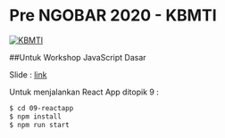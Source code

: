 # Pre NGOBAR 2020 - KBMTI
[![KBMTI](https://scontent-cgk1-1.cdninstagram.com/v/t51.2885-19/s150x150/54510876_570055160153013_8402872539872755712_n.jpg?_nc_ht=scontent-cgk1-1.cdninstagram.com&_nc_cat=109&_nc_ohc=R9jwXtE0YGkAX-t-KH7&tp=1&oh=beeaffe65ae21091bb5b9a5def442515&oe=5FEACCCA)](http://kbmti.filkom.ub.ac.id/)

##Untuk Workshop JavaScript Dasar

Slide : [link](https://www.figma.com/proto/E8dAFhzMr2BveMJfRH6EAB/NGOBAR-JS?node-id=286%3A3&scaling=contain)

Untuk menjalankan React App ditopik 9 : 
```sh
$ cd 09-reactapp
$ npm install
$ npm run start
```
